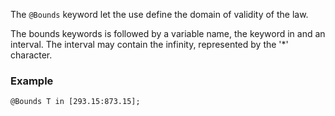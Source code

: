 The `@Bounds` keyword let the use define the domain of validity of the
law.

The bounds keywords is followed by a variable name, the keyword in and
an interval. The interval may contain the infinity, represented by the
'*' character.

### Example

~~~~{.cpp}
@Bounds T in [293.15:873.15];
~~~~~~~~~~~~~~~~~~~~~~~~~~~~~~

